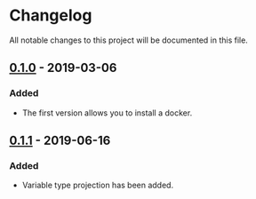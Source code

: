 # Changelog
All notable changes to this project will be documented in this file.

## [0.1.0] - 2019-03-06
### Added
- The first version allows you to install a docker.


## [0.1.1] - 2019-06-16
### Added
- Variable type projection has been added.

[0.1.1]: https://github.com/KarolCode/Ansible-role-Docker-install/compare/v0.1.0...v0.1.1
[0.1.0]: https://github.com/KarolCode/Ansible-role-Docker-install/releases/tag/v0.1.0